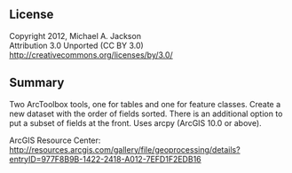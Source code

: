 License  
-------
Copyright 2012, Michael A. Jackson  
Attribution 3.0 Unported (CC BY 3.0)  
http://creativecommons.org/licenses/by/3.0/

Summary
-------
Two ArcToolbox tools, one for tables and one for feature classes. Create a new dataset with the order of fields sorted. There is an additional option to put a subset of fields at the front. Uses arcpy (ArcGIS 10.0 or above). 

ArcGIS Resource Center:  
http://resources.arcgis.com/gallery/file/geoprocessing/details?entryID=977F8B9B-1422-2418-A012-7EFD1F2EDB16